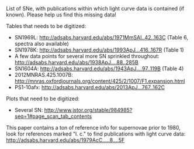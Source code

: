List of SNe, with publications within which light curve data is contained (if known). Please help us find this missing data!

Tables that needs to be digitized:
* SN1969L: http://adsabs.harvard.edu/abs/1971MmSAI..42..163C (Table 6, spectra also available)
* SN1978K: http://adsabs.harvard.edu/abs/1993ApJ...416..167R (Table 1)
* A few data points for several more SN sprinkled throughout: http://adsabs.harvard.edu/abs/1938ApJ....88..285B
* SN1604A: http://adsabs.harvard.edu/abs/1943ApJ....97..119B (Table 4)
* 2012MNRAS.425.1007B: http://mnras.oxfordjournals.org/content/425/2/1007/F1.expansion.html
* PS1-10afx: http://adsabs.harvard.edu/abs/2013ApJ...767..162C

Plots that need to be digitized:
* Several SN: http://www.jstor.org/stable/984985?seq=1#page_scan_tab_contents

This paper contains a ton of reference info for supernovae prior to 1980, look for references marked "l. c." to find publications with light curve data: http://adsabs.harvard.edu/abs/1979AcC.....8....5F
